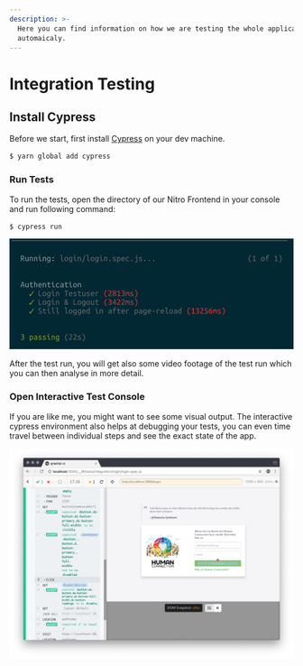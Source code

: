 ```yaml
---
description: >-
  Here you can find information on how we are testing the whole application
  automaicaly.
---
```


# Integration Testing

## Install Cypress

Before we start, first install [Cypress](https://www.cypress.io/) on your dev machine.

```bash
$ yarn global add cypress
```

### Run Tests

To run the tests, open the directory of our Nitro Frontend in your console and run following command:

```bash
$ cypress run
```

![Console output after running cypress test](../../.gitbook/assets/grafik%20%281%29.png)

After the test run, you will get also some video footage of the test run which you can then analyse in more detail.

### Open Interactive Test Console

If you are like me, you might want to see some visual output. The interactive cypress environment also helps at debugging your tests, you can even time travel between individual steps and see the exact state of the app.

![Interactive Cypress Environment](../../.gitbook/assets/grafik%20%282%29.png)

